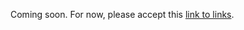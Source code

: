 Coming soon. For now, please accept this [link to links](https://hackpad.com/PyCon-Prep-Further-Reading-whhe9psVa2S).